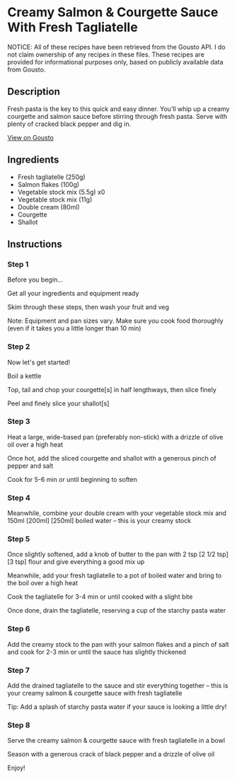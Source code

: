# Creamy Salmon & Courgette Sauce With Fresh Tagliatelle

NOTICE: All of these recipes have been retrieved from the Gousto API. I do not claim ownership of any recipes in these files. These recipes are provided for informational purposes only, based on publicly available data from Gousto.

## Description

Fresh pasta is the key to this quick and easy dinner. You’ll whip up a creamy courgette and salmon sauce before stirring through fresh pasta. Serve with plenty of cracked black pepper and dig in.

[View on Gousto](https://www.gousto.co.uk/recipes/cookbook/creamy-salmon-courgette-sauce-with-fresh-tagliatelle)

## Ingredients

- Fresh tagliatelle (250g)
- Salmon flakes (100g)
- Vegetable stock mix (5.5g) x0
- Vegetable stock mix (11g)
- Double cream (80ml)
- Courgette
- Shallot

## Instructions


### Step 1

Before you begin...

Get all your ingredients and equipment ready

Skim through these steps, then wash your fruit and veg

Note: Equipment and pan sizes vary. Make sure you cook food thoroughly (even if it takes you a little longer than 10 min)


### Step 2

Now let's get started!

Boil a kettle

Top, tail and chop your courgette[s] in half lengthways, then slice finely

Peel and finely slice your shallot[s]


### Step 3

Heat a large, wide-based pan (preferably non-stick) with a drizzle of olive oil over a high heat

Once hot, add the sliced courgette and shallot with a generous pinch of pepper and salt

Cook for 5-6 min or until beginning to soften


### Step 4

Meanwhile, combine your double cream with your vegetable stock mix and 150ml<span class="text-danger"> <span class="text-purple">[200ml]</span> [250ml]</span> boiled water – this is your creamy stock


### Step 5

Once slightly softened, add a knob of butter to the pan with 2 tsp <span class="text-purple">[2 1/2 tsp]</span> <span class="text-danger">[3 tsp] </span>flour and give everything a good mix up

Meanwhile, add your fresh tagliatelle to a pot of boiled water and bring to the boil over a high heat

Cook the tagliatelle for 3-4 min or until cooked with a slight bite

Once done, drain the tagliatelle, reserving a cup of the starchy pasta water


### Step 6

Add the creamy stock to the pan with your salmon flakes and a pinch of salt and cook for 2-3 min or until the sauce has slightly thickened


### Step 7

Add the drained tagliatelle to the sauce and stir everything together – this is your creamy salmon & courgette sauce with fresh tagliatelle

Tip: Add a splash of starchy pasta water if your sauce is looking a little dry!

### Step 8

Serve the creamy salmon & courgette sauce with fresh tagliatelle in a bowl

Season with a generous crack of black pepper and a drizzle of olive oil

Enjoy!

